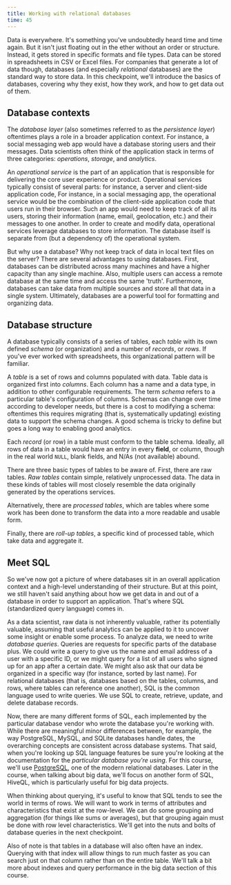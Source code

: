 ```yaml
---
title: Working with relational databases
time: 45
---
```


Data is everywhere. It's something you've undoubtedly heard time and time again. But it isn't just floating out in the ether without an order or structure. Instead, it gets stored in specific formats and file types. Data can be stored in spreadsheets in CSV or Excel files. For companies that generate a lot of data though, databases (and especially *relational* databases) are the standard way to store data. In this checkpoint, we'll introduce the basics of databases, covering why they exist, how they work, and how to get data out of them.


## Database contexts

The *database layer* (also sometimes referred to as the *persistence layer*) oftentimes plays a role in a broader application context. For instance, a social messaging web app would have a database storing users and their messages. Data scientists often think of the application stack in terms of three categories: *operations*, *storage*, and *analytics*.

An *operational service* is the part of an application that is responsible for delivering the core user experience or product. Operational services typically consist of several parts: for instance, a server and client-side application code,  For instance, in a social messaging app, the operational service would be the combination of the client-side application code that users run in their browser. Such an app would need to keep track of all its users, storing their information (name, email, geolocation, etc.) and their messages to one another. In order to  create and modify data, operational services leverage databases to store information. The database itself is separate from (but a dependency of) the operational system.

But why use a database? Why not keep track of data in local text files on the server? There are several advantages to using databases. First, databases can be distributed across many machines and have a higher capacity than any single machine. Also, multiple users can access a remote database at the same time and access the same 'truth'. Furthermore, databases can take data from multiple sources and store all that data in a single system. Ultimately, databases are a powerful tool for formatting and organizing data.

## Database structure

A database typically consists of a series of tables, each *table* with its own defined *schema* (or organization) and a number of *records*, or *rows*. If you've ever worked with spreadsheets, this organizational pattern will be familiar.

A *table* is a set of rows and columns populated with data. Table data is organized first into *columns*. Each column has a name and a data type, in addition to other configurable requirements. The term *schema* refers to a particular table's configuration of columns. Schemas can change over time according to developer needs, but there is a cost to modifying a schema: oftentimes this requires migrating (that is, systematically updating) existing data to support the schema changes. A good schema is tricky to define but goes a long way to enabling good analytics.

Each *record* (or row) in a table must conform to the table schema. Ideally, all rows of data in a table would have an entry in every **field**, or column, though in the real world `NULL`, blank fields, and N/As (not available) abound.

There are three basic types of tables to be aware of. First, there are raw tables. *Raw tables* contain simple, relatively unprocessed data. The data in these kinds of tables will most closely resemble the data originally generated by the operations services. 

Alternatively, there are *processed tables*, which are tables where some work has been done to transform the data into a more readable and usable form.

Finally, there are *roll-up tables*, a specific kind of processed table, which take data and aggregate it. 

## Meet SQL

So we've now got a picture of where databases sit in an overall application context and a high-level understanding of their structure. But at this point, we still haven't said anything about how we get data in and out of a database in order to support an application. That's where SQL (standardized query language) comes in. 

As a data scientist, raw data is not inherently valuable, rather its potentially valuable, assuming that useful analytics can be applied to it to uncover some insight or enable some process. To analyze data, we need to write *database queries*. Queries are requests for specific parts of the database plus. We could write a query to give us the name and email address of a user with a specific ID, or we might query for a list of all users who signed up for an app after a certain date. We might also ask that our data be organized in a specific way (for instance, sorted by last name). For relational databases (that is, databases based on the tables, columns, and rows, where tables can reference one another), SQL is the common language used to write queries. We use SQL to create, retrieve, update, and delete database records. 

Now, there are many different forms of SQL, each implemented by the particular database vendor who wrote the database you're working with. While there are meaningful minor differences between, for example, the way PostgreSQL, MySQL, and SQLite databases handle dates, the overarching concepts are consistent across database systems. That said, when you're looking up SQL language features be sure you're looking at the documentation for the _particular database you're using_. For this course, we'll use [PostgreSQL](https://www.postgresql.org/), one of the modern relational databases. Later in the course, when talking about big data, we'll focus on another form of SQL, HiveQL, which is particularly useful for big data projects.

When thinking about querying, it's useful to know that SQL tends to see the world in terms of rows. We will want to work in terms of attributes and characteristics that exist at the row-level. We can do some grouping and aggregation (for things like sums or averages), but that grouping again must be done with row level characteristics. We'll get into the nuts and bolts of database queries in the next checkpoint.

Also of note is that tables in a database will also often have an index. Querying with that index will allow things to run much faster as you can search just on that column rather than on the entire table. We'll talk a bit more about indexes and query performance in the big data section of this course.

